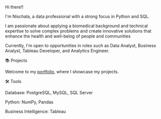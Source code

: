 Hi there!!

I'm Nischala, a data professional with a strong focus in Python and SQL. 

I am passionate about applying a biomedical background and technical expertise to solve complex problems and create innovative solutions that enhance the health and well-being of people and communities

Currently, I'm open to opportunities in roles such as Data Analyst, Business Analyst, Tableau Developer, and Analytics Engineer.

📚 Projects


Welcome to my [portfolio](https://github.com/nischala16/Data-Analyst-Portfolio), where I showcase my projects.


🛠️ Tools


Database: PostgreSQL, MySQL, SQL Server


Python: NumPy, Pandas


Business Intelligence: Tableau
